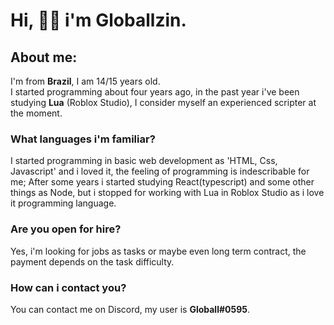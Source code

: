 # Hi, 👋🏼 i'm Globallzin.

## About me:
I'm from **Brazil**, I am 14/15 years old.\
I started programming about four years ago, in the past year i've been studying **Lua** (Roblox Studio), I consider myself an experienced scripter at the moment.

### What languages i'm familiar?
I started programming in basic web development as 'HTML, Css, Javascript' and i loved it, the feeling of programming is indescribable for me; After some years i started studying React(typescript) and some other things as Node, but i stopped for working with Lua in Roblox Studio as i love it programming language.

### Are you open for hire?
Yes, i'm looking for jobs as tasks or maybe even long term contract, the payment depends on the task difficulty.

### How can i contact you?
You can contact me on Discord, my user is **Globall#0595**.
